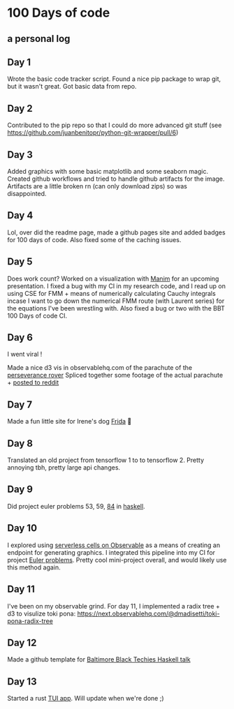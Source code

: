 # 100 Days of code
a personal log
---

## Day 1

Wrote the basic code tracker script. Found a nice pip package to wrap git, but
it wasn't great. Got basic data from repo.


## Day 2

Contributed to the pip repo so that I could do more advanced git stuff (see
https://github.com/juanbenitopr/python-git-wrapper/pull/6)

## Day 3

Added graphics with some basic matplotlib and some seaborn magic. Created
github workflows and tried to handle github artifacts for the image. Artifacts
are a little broken rn (can only download zips) so was disappointed.

## Day 4

Lol, over did the readme page, made a github pages site and added badges for
100 days of code. Also fixed some of the caching issues.

## Day 5

Does work count? Worked on a visualization with
[Manim](https://github.com/ManimCommunity/manim/) for an upcoming presentation.
I fixed a bug with my CI in my research code, and I read up on using CSE for
FMM + means of numerically calculating Cauchy integrals incase I want to go
down the numerical FMM route (with Laurent series) for the equations I've
been wrestling with. Also fixed a bug or two with the BBT 100 Days of code
CI.

## Day 6

I went viral !

Made a nice d3 vis in observablehq.com of the parachute of the [perseverance rover](https://observablehq.com/@dmadisetti/perseverance-parachute)
Spliced together some footage of the actual parachute + [posted to reddit](https://reddit.com/r/dataisbeautiful/comments/lqgset/oc_decoding_the_stars_visualizing_the_message_in/)

## Day 7

Made a fun little site for Irene's dog [Frida](https://www.frida.kim) :tada:

## Day 8

Translated an old project from tensorflow 1 to to tensorflow 2. Pretty annoying tbh, pretty large api changes.

## Day 9

Did project euler problems 53, 59, [84](https://github.com/dmadisetti/painfulHaskell/commit/d6e6fc6bd4447423cb4df05b55b139609c26eb12)
in [haskell](https://github.com/dmadisetti/painfulHaskell/).

## Day 10

I explored using [serverless cells on Observable](https://next.observablehq.com/@dmadisetti/contribution-tracker) as a means of creating
an endpoint for generating graphics. I integrated this pipeline into my CI for project [Euler problems](https://github.com/dmadisetti/painfulHaskell/).
Pretty cool mini-project overall, and would likely use this method again.

## Day 11

I've been on my observable grind. For day 11, I implemented a radix tree + d3 to visulize toki pona: https://next.observablehq.com/@dmadisetti/toki-pona-radix-tree

## Day 12

Made a github template for [Baltimore Black Techies Haskell talk](https://github.com/baltimoreblacktechies/haskell-template)

## Day 13

Started a rust [TUI app](https://github.com/fdehau/tui-rs). Will update when we're done ;)
